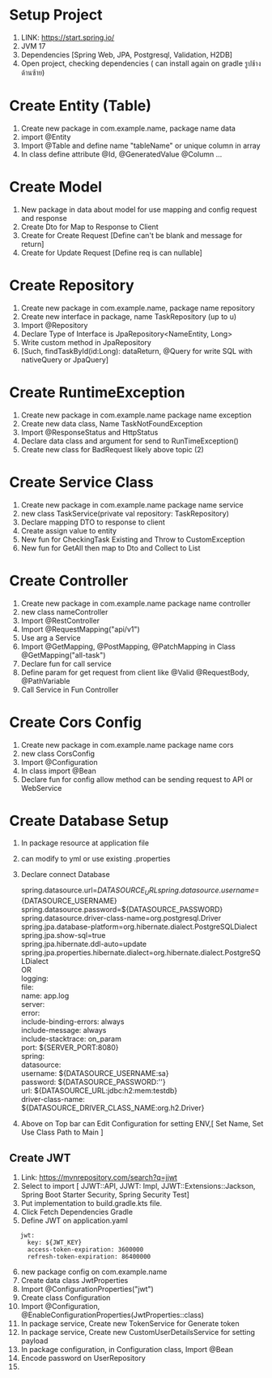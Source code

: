 # Setup Project
1. LINK: https://start.spring.io/
2. JVM 17
3. Dependencies [Spring Web, JPA, Postgresql, Validation, H2DB]
4. Open project, checking dependencies ( can install again on gradle รูปช้างด้านซ้าย)

# Create Entity (Table)
1. Create new package in com.example.name, package name data
2. import @Entity
3. Import @Table and define name "tableName" or unique column in array
4. In class define attribute @Id, @GeneratedValue @Column ...

# Create Model 
1. New package in data about model for use mapping and config request and response
2. Create Dto for Map to Response to Client
3. Create for Create Request [Define can't be blank and message for return]
4. Create for Update Request [Define req is can nullable]

# Create Repository 
1. Create new package in com.example.name, package name repository
2. Create new interface in package, name TaskRepository (up to u)
3. Import @Repository 
4. Declare Type of Interface is JpaRepository<NameEntity, Long>
5. Write custom method in JpaRepository 
6. [Such, findTaskById(id:Long): dataReturn, @Query for write SQL with nativeQuery or JpaQuery]

# Create RuntimeException
1. Create new package in com.example.name package name exception
2. Create new data class, Name TaskNotFoundException 
3. Import @ResponseStatus and HttpStatus
4. Declare data class and argument for send to RunTimeException()
5. Create new class for BadRequest likely above topic (2)

# Create Service Class
1. Create new package in com.example.name package name service
2. new class TaskService(private val repository: TaskRepository)
3. Declare mapping DTO to response to client
4. Create assign value to entity
5. New fun for CheckingTask Existing and Throw to CustomException
6. New fun for GetAll then map to Dto and Collect to List

# Create Controller
1. Create new package in com.example.name package name controller
2. new class nameController 
3. Import @RestController
4. Import @RequestMapping("api/v1")
5. Use arg a Service
6. Import @GetMapping, @PostMapping, @PatchMapping in Class @GetMapping("all-task")
7. Declare fun for call service 
8. Define param for get request from client like @Valid @RequestBody, @PathVariable 
9. Call Service in Fun Controller

# Create Cors Config
1. Create new package in com.example.name package name cors
2. new class CorsConfig
3. Import @Configuration
4. In class import @Bean 
5. Declare fun for config allow method can be sending request to API or WebService

# Create Database Setup
1. In package resource at application file 
2. can modify to yml or use existing .properties
3. Declare connect Database
      
   spring.datasource.url=${DATASOURCE_URL}   
   spring.datasource.username=${DATASOURCE_USERNAME}   
   spring.datasource.password=${DATASOURCE_PASSWORD}   
   spring.datasource.driver-class-name=org.postgresql.Driver   
   spring.jpa.database-platform=org.hibernate.dialect.PostgreSQLDialect   
   spring.jpa.show-sql=true   
   spring.jpa.hibernate.ddl-auto=update   
   spring.jpa.properties.hibernate.dialect=org.hibernate.dialect.PostgreSQLDialect   
OR   
   logging:   
   file:   
   name: app.log   
   server:   
   error:   
   include-binding-errors: always   
   include-message: always   
   include-stacktrace: on_param   
   port: ${SERVER_PORT:8080}   
   spring:   
   datasource:   
   username: ${DATASOURCE_USERNAME:sa}   
   password: ${DATASOURCE_PASSWORD:''}   
   url: ${DATASOURCE_URL:jdbc:h2:mem:testdb}   
   driver-class-name: ${DATASOURCE_DRIVER_CLASS_NAME:org.h2.Driver}   

4. Above on Top bar can Edit Configuration for setting ENV,[ Set Name, Set Use Class Path to Main ]

## Create JWT
1. Link: https://mvnrepository.com/search?q=jjwt
2. Select to import [ JJWT::API, JJWT: Impl, JJWT::Extensions::Jackson, Spring Boot Starter Security, Spring Security Test]
3. Put implementation to build.gradle.kts file.
4. Click Fetch Dependencies Gradle
5. Define JWT on application.yaml  
```
   jwt:
     key: ${JWT_KEY}
     access-token-expiration: 3600000
     refresh-token-expiration: 86400000
```
6. new package config on com.example.name 
7. Create data class JwtProperties
8. Import @ConfigurationProperties("jwt")
9. Create class Configuration 
10. Import @Configuration, @EnableConfigurationProperties(JwtProperties::class)
11. In package service, Create new TokenService for Generate token
12. In package service, Create new CustomUserDetailsService for setting payload 
13. In package configuration, in Configuration class, Import @Bean 
14. Encode password on UserRepository
15. 
